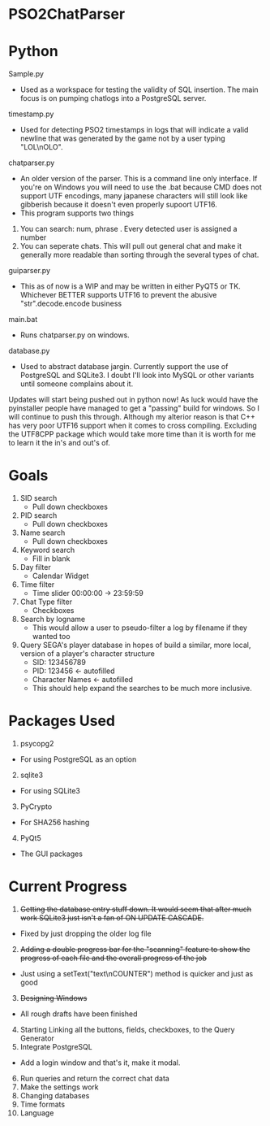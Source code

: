 PSO2ChatParser
==============

Python
=============

Sample.py
 - Used as a workspace for testing the validity of SQL insertion. The main focus is on pumping chatlogs into a PostgreSQL server.

timestamp.py
 - Used for detecting PSO2 timestamps in logs that will indicate a valid newline that was generated by the game not by a user typing "LOL\nOLO". 

chatparser.py
 - An older version of the parser. This is a command line only interface. If you're on Windows you will need to use the .bat because CMD does not support UTF encodings, many japanese characters will still look like gibberish because it doesn't even properly supoort UTF16.
 - This program supports two things
  1. You can search: num, phrase  . Every detected user is assigned a number
  2. You can seperate chats. This will pull out general chat and make it generally more readable than sorting through the several types of chat.

guiparser.py
 - This as of now is a WIP and may be written in either PyQT5 or TK. Whichever BETTER supports UTF16 to prevent the abusive "str".decode.encode business

main.bat
 - Runs chatparser.py on windows.

database.py
 - Used to abstract database jargin. Currently support the use of PostgreSQL and SQLite3. I doubt I'll look into MySQL or other variants until someone complains about it.

Updates will start being pushed out in python now! As luck would have the pyinstaller people have managed to get a "passing" build for windows. So I will continue to push this through. Although my alterior reason is that C++ has very poor UTF16 support when it comes to cross compiling. Excluding the UTF8CPP package which would take more time than it is worth for me to learn it the in's and out's of.

Goals
=====
1. SID       search
    * Pull down checkboxes
2. PID       search
    * Pull down checkboxes
3. Name      search
    * Pull down checkboxes
4. Keyword   search
    * Fill in blank
5. Day       filter
    * Calendar Widget
6. Time      filter
    * Time slider 00:00:00 -> 23:59:59
7. Chat Type filter
    * Checkboxes
8. Search by logname
    * This would allow a user to pseudo-filter a log by filename if they wanted too
9. Query SEGA's player database in hopes of build a similar, more local, version of a player's character structure
    * SID: 123456789
    * PID: 123456 <- autofilled
    * Character Names <- autofilled
    * This should help expand the searches to be much more inclusive.

Packages Used
=============
1. psycopg2
* For using PostgreSQL as an option 
2. sqlite3
* For using SQLite3
3. PyCrypto
* For SHA256 hashing
4. PyQt5
* The GUI packages

Current Progress
================
1. ~~Getting the database entry stuff down. It would seem that after much work SQLite3 just isn't a fan of ON UPDATE CASCADE.~~
  * Fixed by just dropping the older log file
2. ~~Adding a double progress bar for the "scanning" feature to show the progress of each file and the overall progress of the job~~
  * Just using a setText("text\nCOUNTER") method is quicker and just as good
3. ~~Designing Windows~~
  * All rough drafts have been finished
4. Starting Linking all the buttons, fields, checkboxes, to the Query Generator
5. Integrate PostgreSQL
  * Add a login window and that's it, make it modal.
6. Run queries and return the correct chat data
7. Make the settings work
  1. Changing databases
  2. Time formats
  3. Language
  